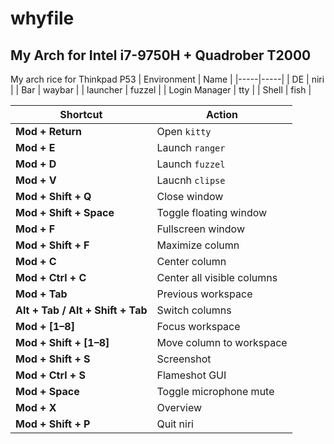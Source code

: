 # whyfile
## My Arch for Intel i7-9750H + Quadrober T2000
My arch rice for Thinkpad P53
| Environment | Name |
|-----|-----|
| DE | niri | 
| Bar | waybar |
| launcher | fuzzel |
| Login Manager | tty |
| Shell | fish |

| Shortcut | Action |
|----------|--------|
| **Mod + Return** | Open `kitty` |
| **Mod + E** | Launch `ranger` |
| **Mod + D** | Launch `fuzzel` |
| **Mod + V** | Laucnh `clipse` |
| **Mod + Shift + Q** | Close window |
| **Mod + Shift + Space** | Toggle floating window |
| **Mod + F** | Fullscreen window |
| **Mod + Shift + F** | Maximize column |
| **Mod + C** | Center column |
| **Mod + Ctrl + C** | Center all visible columns |
| **Mod + Tab** | Previous workspace |
| **Alt + Tab / Alt + Shift + Tab** | Switch columns |
| **Mod + [1–8]** | Focus workspace |
| **Mod + Shift + [1–8]** | Move column to workspace |
| **Mod + Shift + S** | Screenshot |
| **Mod + Ctrl + S** | Flameshot GUI |
| **Mod + Space** | Toggle microphone mute |
| **Mod + X** | Overview |
| **Mod + Shift + P** | Quit niri |
